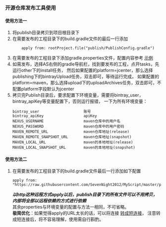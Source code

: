 ### 开源仓库发布工具使用
#### 使用方法一
1. 将publish目录拷贝到项目根目录下
2. 在需要发布的工程目录下的build.gradle文件的最后一行添加    
    ```
        apply from: rootProject.file("publish/PublishConfig.gradle")
    ```    
3. 在需要发布的工程目录下添加gradle.properties文件，配置内容参考 [示例](gradle.properties.simple)
4. 如需发布，选择AS右侧的gradle导航栏，找到要发布的工程，点开tasks，先运行other下的install任务，
然后如果配置的platform=jcenter，那么选择publishing下的bintrayUpload任务，双击即可，等待运行完成，
如果配置的platform=maven，那么选择upload下的uploadArchives任务，双击即可，不配置platform字段默认为jcenter
5. 拷贝完Publish目录后，要求配置下环境变量，需要将bintray_user，bintray_apiKey等变量配置下，否则运行报错，
一下为所有环境变量：
    ```
    bintray_user                    账号
    bintray_apiKey                  apiKey
    NEXUS_USERNAME                  maven仓库中的用户名
    NEXUS_PASSWORD                  maven仓库中的用户密码
    MAVEN_REMOTE_URL                maven仓库地址(release)
    MAVEN_REMOTE_SNAPSHOT_URL       maven仓库地址(snapshot)
    MAVEN_LOCAL_URL                 maven的本地地址(release)
    MAVEN_LOCAL_SNAPSHOT_URL        maven的本地地址(snapshot)
    ```    
#### 使用方法二
1. 在需要发布的工程目录下的build.gradle文件最后一行添加如下配置    
    ```
    apply from: "https://raw.githubusercontent.com/SevenNight2012/MyScript/master/publish/PublishConfig.gradle"
    ```    
    ***以http这种远程方式apply以后，publish目录下的所有文件可以不用拷贝，内部将全部以远程依赖的方式进行依赖***    
    其余properties与环境变量的配置与方法一相同，不可省略。    
    **极简优化**：如果觉得apply的URL太长的话，可以将连接 [转成短连接](https://tool.chinaz.com/tools/dwz.aspx)，
    注意转成短连接后，将不容易理解，使用需自行斟酌。
